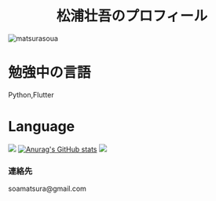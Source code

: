 <h1 align="center">松浦壮吾のプロフィール</h1>
<p align="left"> <img src="https://komarev.com/ghpvc/?username=matsurasoua&label=Profile%20views&color=0e75b6&style=flat" alt="matsurasoua" /> </p>

# 勉強中の言語 
Python,Flutter
# Language
<img src='https://github-readme-stats.vercel.app/api/top-langs/?username=matsurasoua&layout=compact'></img>
[![Anurag's GitHub stats](https://github-readme-stats.vercel.app/api?username=matsurasoua)](https://github.com/anuraghazra/github-readme-stats)
![](https://github-profile-summary-cards.vercel.app/api/cards/profile-details?username=matsurasoua)

<h3>連絡先</h3>
soamatsura@gmail.com
